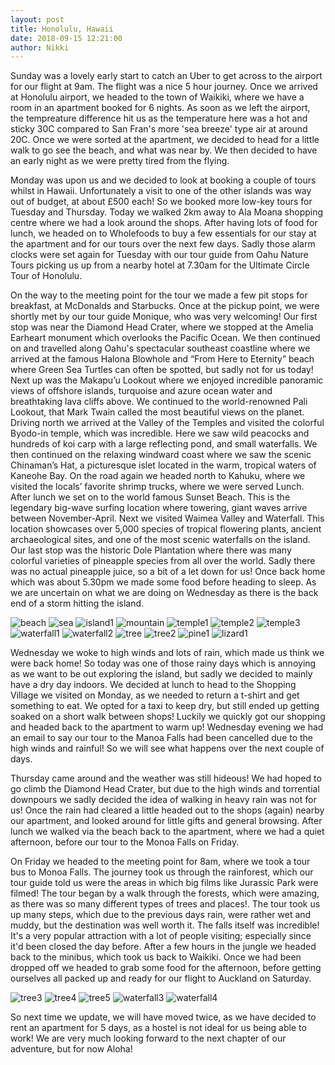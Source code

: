 ```yaml
---
layout: post
title: Honolulu, Hawaii
date: 2018-09-15 12:21:00
author: Nikki
---
```

Sunday was a lovely early start to catch an Uber to get across to the airport for our flight at 9am. The flight was a nice 5 hour journey. Once we arrived at Honolulu airport, we headed to the town of Waikiki, where we have a room in an apartment booked for 6 nights. As soon as we left the airport, the tempreature difference hit us as the temperature here was a hot and sticky 30C compared to San Fran's more 'sea breeze' type air at around 20C. Once we were sorted at the apartment, we decided to head for a little walk to go see the beach, and what was near by. We then decided to have an early night as we were pretty tired from the flying.

Monday was upon us and we decided to look at booking a couple of tours whilst in Hawaii. Unfortunately a visit to one of the other islands was way out of budget, at about £500 each! So we booked more low-key tours for Tuesday and Thursday. Today we walked 2km away to Ala Moana shopping centre where we had a look around the shops. After having lots of food for lunch, we headed on to Wholefoods to buy a few essentials for our stay at the apartment and for our tours over the next few days. Sadly those alarm clocks were set again for Tuesday with our tour guide from Oahu Nature Tours picking us up from a nearby hotel at 7.30am for the Ultimate Circle Tour of Honolulu.

On the way to the meeting point for the tour we made a few pit stops for breakfast, at McDonalds and Starbucks. Once at the pickup point, we were shortly met by our tour guide Monique, who was very welcoming! Our first stop was near the Diamond Head Crater, where we stopped at the Amelia Earheart monument which overlooks the Pacific Ocean. We then continued on and travelled along Oahu's spectacular southeast coastline where we arrived at the famous Halona Blowhole and “From Here to Eternity” beach where Green Sea Turtles can often be spotted, but sadly not for us today! Next up was the Makapu’u Lookout where we enjoyed incredible panoramic views of offshore islands, turquoise and azure ocean water and breathtaking lava cliffs above. We continued to the world-renowned Pali Lookout, that Mark Twain called the most beautiful views on the planet. Driving north we arrived at the Valley of the Temples and visited the colorful Byodo-in temple, which was incredible. Here we saw wild peacocks and hundreds of koi carp with a large reflecting pond, and small waterfalls. We then continued on the relaxing windward coast where we saw the scenic Chinaman’s Hat, a picturesque islet located in the warm, tropical waters of Kaneohe Bay. On the road again we headed north to Kahuku, where we visited the locals’ favorite shrimp trucks, where we were served Lunch. After lunch we set on to the world famous Sunset Beach. This is the legendary big-wave surfing location where towering, giant waves arrive between November-April. Next we visited Waimea Valley and Waterfall. This location showcases over 5,000 species of tropical flowering plants, ancient archaeological sites, and one of the most scenic waterfalls on the island. Our last stop was the historic Dole Plantation where there was many colorful varieties of pineapple species from all over the world. Sadly there was no actual pineapple juice, so a bit of a let down for us! Once back home which was about 5.30pm we made some food before heading to sleep. As we are uncertain on what we are doing on Wednesday as there is the back end of a storm hitting the island.

![beach](/assets/img/hawaii/beach.jpg)
![sea](/assets/img/hawaii/sea.jpg)
![island1](/assets/img/hawaii/island1.jpg)
![mountain](/assets/img/hawaii/mountain.jpg)
![temple1](/assets/img/hawaii/temple1.jpg)
![temple2](/assets/img/hawaii/temple2.jpg)
![temple3](/assets/img/hawaii/temple3.jpg)
![waterfall1](/assets/img/hawaii/waterfall1.jpg)
![waterfall2](/assets/img/hawaii/waterfall2.jpg)
![tree](/assets/img/hawaii/tree.jpg)
![tree2](/assets/img/hawaii/tree2.jpg)
![pine1](/assets/img/hawaii/pine1.jpg)
![lizard1](/assets/img/hawaii/lizard1.jpg)


Wednesday we woke to high winds and lots of rain, which made us think we were back home! So today was one of those rainy days which is annoying as we want to be out exploring the island, but sadly we decided to mainly have a dry day indoors. We decided at lunch to head to the Shopping Village we visited on Monday, as we needed to return a t-shirt and get something to eat. We opted for a taxi to keep dry, but still ended up getting soaked on a short walk between shops! Luckily we quickly got our shopping and headed back to the apartment to warm up! Wednesday evening we had an email to say our tour to the Manoa Falls had been cancelled due to the high winds and rainful! So we will see what happens over the next couple of days.

Thursday came around and the weather was still hideous! We had hoped to go climb the Diamond Head Crater, but due to the high winds and torrential downpours we sadly decided the idea of walking in heavy rain was not for us! Once the rain had cleared a little headed out to the shops (again) nearby our apartment, and looked around for little gifts and general browsing. After lunch we walked via the beach back to the apartment, where we had a quiet afternoon, before our tour to the Monoa Falls on Friday.

On Friday we headed to the meeting point for 8am, where we took a tour bus to Monoa Falls. The journey took us through the rainforest, which our tour guide told us were the areas in which big films like Jurassic Park were filmed! The tour began by a walk through the forests, which were amazing, as there was so many different types of trees and places!. The tour took us up many steps, which due to the previous days rain, were rather wet and muddy, but the destination was well worth it. The falls itself was incredible! It's a very popular attraction with a lot of people visiting; especially since it'd been closed the day before. After a few hours in the jungle we headed back to the minibus, which took us back to Waikiki. Once we had been dropped off we headed to grab some food for the afternoon, before getting ourselves all packed up and ready for our flight to Auckland on Saturday.

![tree3](/assets/img/hawaii/tree3.jpg)
![tree4](/assets/img/hawaii/tree4.jpg)
![tree5](/assets/img/hawaii/tree5.jpg)
![waterfall3](/assets/img/hawaii/waterfall3.jpg)
![waterfall4](/assets/img/hawaii/waterfall4.jpg)

So next time we update, we will have moved twice, as we have decided to rent an apartment for 5 days, as a hostel is not ideal for us being able to work! We are very much looking forward to the next chapter of our adventure, but for now Aloha!